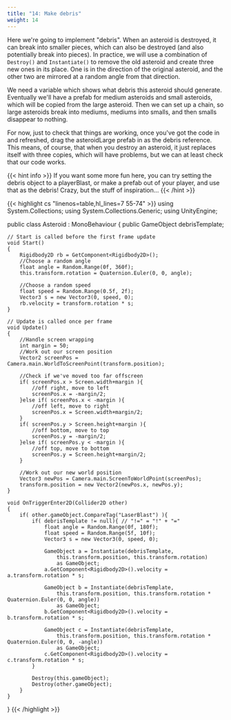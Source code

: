 ```yaml
---
title: "14: Make debris"
weight: 14
---
```

Here we're going to implement "debris". When an asteroid is destroyed, it can break into smaller pieces, which can also be destroyed (and also potentially break into pieces). In practice, we will use a combination of `Destroy()` and `Instantiate()` to remove the old asteroid and create three new ones in its place. One is in the direction of the original asteroid, and the other two are mirrored at a random angle from that direction.

We need a variable which shows what debris this asteroid should generate. Eventually we'll have a prefab for medium asteroids and small asteroids, which will be copied from the large asteroid. Then we can set up a chain, so large asteroids break into mediums, mediums into smalls, and then smalls disappear to nothing.

For now, just to check that things are working, once you've got the code in and refreshed, drag the asteroidLarge prefab in as the debris reference. This means, of course, that when you destroy an asteroid, it just replaces itself with three copies, which will have problems, but we can at least check that our code works.

{{< hint info >}}
If you want some more fun here, you can try setting the debris object to a playerBlast, or make a prefab out of your player, and use that as the debris! Crazy, but the stuff of inspiration...
{{< /hint >}}

{{< highlight cs "linenos=table,hl_lines=7 55-74" >}}
using System.Collections;
using System.Collections.Generic;
using UnityEngine;

public class Asteroid : MonoBehaviour
{
    public GameObject debrisTemplate;

    // Start is called before the first frame update
    void Start()
    {
        Rigidbody2D rb = GetComponent<Rigidbody2D>();
        //Choose a random angle
        float angle = Random.Range(0f, 360f);
        this.transform.rotation = Quaternion.Euler(0, 0, angle);

        //Choose a random speed
        float speed = Random.Range(0.5f, 2f);
        Vector3 s = new Vector3(0, speed, 0);
        rb.velocity = transform.rotation * s;
    }

    // Update is called once per frame
    void Update()
    {
        //Handle screen wrapping
        int margin = 50;
        //Work out our screen position
        Vector2 screenPos = Camera.main.WorldToScreenPoint(transform.position);

        //Check if we've moved too far offscreen
        if( screenPos.x > Screen.width+margin ){
            //off right, move to left
            screenPos.x = -margin/2;
        }else if( screenPos.x < -margin ){
            //off left, move to right
            screenPos.x = Screen.width+margin/2;
        }
        if( screenPos.y > Screen.height+margin ){
            //off bottom, move to top
            screenPos.y = -margin/2;
        }else if( screenPos.y < -margin ){
            //off top, move to bottom
            screenPos.y = Screen.height+margin/2;
        }

        //Work out our new world position
        Vector3 newPos = Camera.main.ScreenToWorldPoint(screenPos);
        transform.position = new Vector2(newPos.x, newPos.y);
    }

    void OnTriggerEnter2D(Collider2D other)
    {
        if( other.gameObject.CompareTag("LaserBlast") ){
            if( debrisTemplate != null){ // "!=" = "!" + "="
                float angle = Random.Range(0f, 180f);
                float speed = Random.Range(5f, 10f);
                Vector3 s = new Vector3(0, speed, 0);

                GameObject a = Instantiate(debrisTemplate,
                    this.transform.position, this.transform.rotation)
                    as GameObject;
                a.GetComponent<Rigidbody2D>().velocity = a.transform.rotation * s;

                GameObject b = Instantiate(debrisTemplate,
                    this.transform.position, this.transform.rotation * Quaternion.Euler(0, 0, angle))
                    as GameObject;
                b.GetComponent<Rigidbody2D>().velocity = b.transform.rotation * s;

                GameObject c = Instantiate(debrisTemplate,
                    this.transform.position, this.transform.rotation * Quaternion.Euler(0, 0, -angle))
                    as GameObject;
                c.GetComponent<Rigidbody2D>().velocity = c.transform.rotation * s;
            }

            Destroy(this.gameObject);
            Destroy(other.gameObject);
        }
    }
}
{{< /highlight >}}